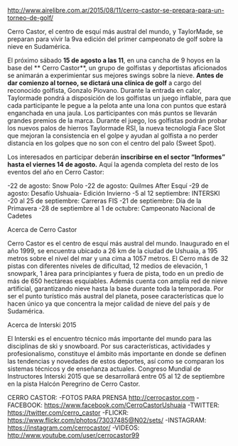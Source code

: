 http://www.airelibre.com.ar/2015/08/11/cerro-castor-se-prepara-para-un-torneo-de-golf/

Cerro Castor, el centro de esquí más austral del mundo, y TaylorMade, se preparan para vivir la 9va edición del primer campeonato de golf sobre la nieve en Sudamérica.

El próximo sábado **15 de agosto a las 11**, en una cancha de 9 hoyos en la base del ** Cerro Castor**, un grupo de golfistas y deportistas aficionados se animarán a experimientar sus mejores swings sobre la nieve. **Antes de dar comienzo al torneo, se dictará una clínica de golf** a cargo del reconocido golfista, Gonzalo Piovano. Durante la entrada en calor, Taylormade pondrá a disposición de los golfistas un juego inflable, para que cada participante le pegue a la pelota ante una lona con puntos que estará enganchada en una jaula. Los participantes con más puntos se llevarán grandes premios de la marca. Durante el juego, los golfistas podrán probar los nuevos palos de hierros Taylormade RSI, la nueva tecnología Face Slot que mejoran la consistencia en el golpe y ayudan al golfista a no perder distancia en los golpes que no son con el centro del palo (Sweet Spot).

Los interesados en participar deberán **inscribirse en el sector “Informes” hasta el viernes 14 de agosto.** Aquí la agenda completa del resto de los eventos del año en Cerro Castor: 

-22 de agosto: Snow Polo 
-22 de agosto: Quilmes After Esquí 
-29 de agosto: Desafío Ushuaia- Edición Invierno 
-5 al 12 septiembre: INTERSKI 
-20 al 25 de septiembre: Carreras FIS 
-21 de septiembre: Día de la Primavera 
-28 de septiembre al 1 de octubre: Campeonato Nacional de Cadetes

Acerca de Cerro Castor

Cerro Castor es el centro de esquí más austral del mundo. Inaugurado en el año 1999, se encuentra ubicado a 26 km de la ciudad de Ushuaia, a 195 metros sobre el nivel del mar y una cima a 1057 metros. El Cerro más de 32 pistas con diferentes niveles de dificultad, 12 medios de elevación, 1 snowpark, 1 área para principiantes y fuera de pista, todo en un predio de más de 650 hectáreas esquiables. Además cuenta con amplia red de nieve artificial, garantizando nieve hasta la base durante toda la temporada. Por ser el punto turístico más austral del planeta, posee características que lo hacen único ya que concentra la mejor calidad de nieve del país y de Sudamérica.

Acerca de Interski 2015

El Interski es el encuentro técnico más importante del mundo para las disciplinas de ski y snowboard. Por sus características, actividades y profesionalismo, constituye el ámbito más importante en donde se definen las tendencias y novedades de estos deportes, así como se comparan los sistemas técnicos y de enseñanza actuales. Congreso Mundial de Instructores Interski 2015 que se desarrollará entre 05 al 12 de septiembre en la pista Halcón Peregrino de Cerro Castor.

CERRO CASTOR: 
-FOTOS PARA PRENSA http://cerrocastor.com
-FACEBOOK: https://www.facebook.com/CerroCastorUshuaia 
-TWITTER: https://twitter.com/cerro_castor 
-FLICKR: https://www.flickr.com/photos/73037485@N02/sets/
-INSTAGRAM: https://instagram.com/cerrocastor/
-VIDEOS: http://www.youtube.com/user/cerrocastor99
